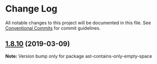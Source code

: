 # Change Log

All notable changes to this project will be documented in this file.
See [Conventional Commits](https://conventionalcommits.org) for commit guidelines.

## [1.8.10](https://gitlab.com/codsen/codsen/compare/ast-contains-only-empty-space@1.8.9...ast-contains-only-empty-space@1.8.10) (2019-03-09)

**Note:** Version bump only for package ast-contains-only-empty-space
